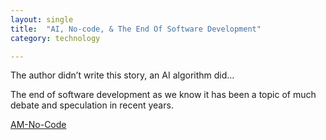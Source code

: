 ```yaml
---
layout: single
title:  "AI, No-code, & The End Of Software Development"
category: technology

---
```

The author didn’t write this story, an AI algorithm did…

The end of software development as we know it has been a topic of much debate and speculation in recent years.

[AM-No-Code](https://medium.com/developer-purpose/ai-no-code-the-end-of-software-development-43011f5b520)